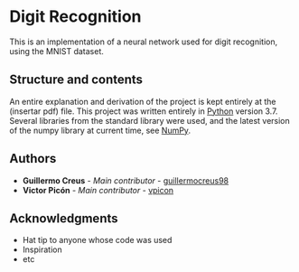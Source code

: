 # Digit Recognition

This is an implementation of a neural network used for digit recognition, using the MNIST dataset.

## Structure and contents
An entire explanation and derivation of the project is kept entirely at the (insertar pdf) file.
This project was written entirely in [Python](https://www.python.org/) version 3.7. Several libraries from the standard library were used, and the latest version of the numpy library at current time, see [NumPy](https://numpy.org/).

## Authors

* **Guillermo Creus** - *Main contributor* - [guillermocreus98](https://github.com/PurpleBooth)
* **Victor Picón** - *Main contributor* - [vpicon](https://gitlab.com/vpicon)

## Acknowledgments

* Hat tip to anyone whose code was used
* Inspiration
* etc
